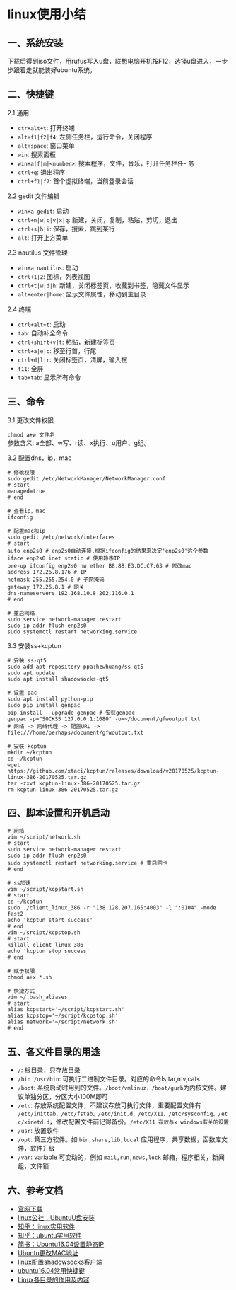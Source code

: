 <!-- 2017/8/9  -->

# linux使用小结

## 一、系统安装

下载后得到iso文件，用rufus写入u盘，联想电脑开机按F12，选择u盘进入，一步步跟着走就能装好ubuntu系统。

## 二、快捷键

2.1 通用

- `ctr+alt+t`: 打开终端
- `alt+f1|f2|f4`: 左侧任务栏，运行命令，关闭程序
- `alt+space`: 窗口菜单
- `win`: 搜索面板
- `win+a|f|m|<number>`: 搜索程序，文件，音乐，打开任务栏任- 务
- `ctrl+q`: 退出程序
- `ctrl+f1|f7`: 首个虚拟终端，当前登录会话

2.2 gedit 文件编辑

- `win+a gedit`: 启动
- `ctrl+n|w|c|v|x|q`: 新建，关闭，复制，粘贴，剪切，退出
- `ctrl+s|h|i`: 保存，搜索，跳到某行
- `alt`: 打开上方菜单

2.3 nautilus 文件管理

- `win+a nautilus`: 启动
- `ctrl+1|2`: 图标，列表视图
- `ctrl+t|w|d|h`: 新建，关闭标签页，收藏到书签，隐藏文件显示
- `alt+enter|home`: 显示文件属性，移动到主目录

2.4 终端

- `ctrl+alt+t`: 启动
- `tab`: 自动补全命令
- `ctrl+shift+v|t`: 粘贴，新建标签页
- `ctrl+a|e|c`: 移至行首，行尾
- `ctrl+d|l|r`: 关闭标签页，清屏，输入搜
- `f11`: 全屏
- `tab+tab`: 显示所有命令

## 三、命令

3.1 更改文件权限

`chmod a+w 文件名`</br>
参数含义: a全部、w写、r读、x执行、u用户、g组。

3.2 配置dns，ip，mac

```shell
# 修改权限
sudo gedit /etc/NetworkManager/NetworkManager.conf
# start
managed=true
# end

# 查看ip，mac
ifconfig

# 配置mac和ip
sudo gedit /etc/network/interfaces
# start
auto enp2s0 # enp2s0自动连接,根据ifconfig的结果来决定'enp2s0'这个参数
iface enp2s0 inet static # 使用静态IP
pre-up ifconfig enp2s0 hw ether B8:88:E3:DC:C7:63 # 修改mac
address 172.26.8.176 # IP
netmask 255.255.254.0 # 子网掩码
gateway 172.26.8.1 # 网关
dns-nameservers 192.168.10.8 202.116.0.1
# end

# 重启网络
sudo service network-manager restart
sudo ip addr flush enp2s0
sudo systemctl restart networking.service
```

3.3 安装ss+kcptun

```shell
# 安裝 ss-qt5
sudo add-apt-repository ppa:hzwhuang/ss-qt5
sudo apt update
sudo apt install shadowsocks-qt5

# 设置 pac
sudo apt install python-pip
sudo pip install genpac
pip install --upgrade genpac # 安裝genpac
genpac -p="SOCKS5 127.0.0.1:1080" -o=~/document/gfwoutput.txt 
# 网络 -> 网络代理 -> 配置URL -> file:///home/perhaps/document/gfwoutput.txt

# 安裝 kcptun
mkdir ~/kcptun
cd ~/kcptun
wget https://github.com/xtaci/kcptun/releases/download/v20170525/kcptun-linux-386-20170525.tar.gz
tar -zxvf kcptun-linux-386-20170525.tar.gz
rm kcptun-linux-386-20170525.tar.gz 
```

## 四、脚本设置和开机启动

```shell
# 网络
vim ~/script/network.sh 
# start
sudo service network-manager restart
sudo ip addr flush enp2s0
sudo systemctl restart networking.service # 重启网卡
# end

# ss加速
vim ~/script/kcpstart.sh 
# start
cd ~/kcptun
sudo ./client_linux_386 -r "138.128.207.165:4003" -l ":0104" -mode fast2
echo 'kcptun start success'
# end
vim ~/srcipt/kcpstop.sh
# start
killall client_linux_386
echo 'kcptun stop success'
# end

# 赋予权限
chmod a+x *.sh

# 快捷方式
vim ~/.bash_aliases 
# start
alias kcpstart='~/script/kcpstart.sh'
alias kcpstop='~/script/kcpstop.sh'
alias network='~/script/network.sh'
# end

```

## 五、各文件目录的用途

- `/`: 根目录，只存放目录
- `/bin /usr/bin`: 可执行二进制文件目录。对应的命令ls,tar,mv,cat<
- `/boot`: 系统启动时用到的文件。`/boot/vmlinuz，/boot/gurb`为内核文件。建议单独分区，分区大小100M即可
- `/etc`: 存放系统配置文件，不建议存放可执行文件，重要配置文件有 `/etc/inittab、/etc/fstab、/etc/init.d、/etc/X11、/etc/sysconfig、/etc/xinetd.d`，修改配置文件前记得备份。`/etc/X11 存放与x windows有关的设置`
- `/usr`: 放置软件
- `/opt`: 第三方软件。如 `bin,share,lib,local` 应用程序，共享数据，函数库文件，软件升级
- `/var`: variable 可变动的，例如 `mail,run,news,lock` 邮箱，程序相关，新闻组，文件锁

## 六、参考文档

- [官网下载](http://cn.ubuntu.com/download/)
- [linux公社：UbuntuU盘安装](http://www.linuxidc.com/Linux/2016-04/130520.htm)
- [知乎：linux实用软件](https://www.zhihu.com/question/32367669)
- [知乎：ubuntu实用软件](https://www.zhihu.com/question/19811112)
- [简书：Ubuntu16.04设置静态IP](http://www.jianshu.com/p/d69a95aa1ed7)
- [Ubuntu更改MAC地址](http://www.linuxdiyf.com/linux/14024.html)
- [linux配置shadowsocks客户端](https://my.oschina.net/u/1432769/blog/619651)
- [ubuntu16.04常用快捷键](http://bbs.hongyuvip.com/?/article/205)
- [Linux各目录的作用及内容](https://cnbin.github.io/blog/2015/06/23/linux-xia-ge-ge-mu-lu-de-zuo-yong-ji-nei-rong/)

